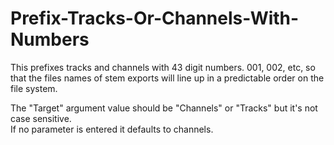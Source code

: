 # Prefix-Tracks-Or-Channels-With-Numbers

This prefixes tracks and channels with 43 digit numbers.  001, 002, etc, so that the files names of stem exports will line up in a predictable order on the file system.    

The "Target" argument value should be "Channels" or "Tracks" but it's not case sensitive.  
If no parameter is entered it defaults to channels.  

